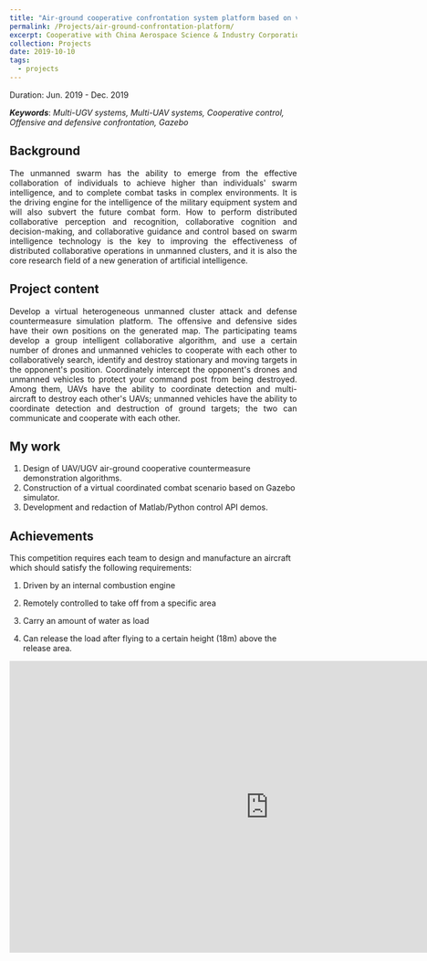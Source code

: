 ```yaml
---
title: "Air-ground cooperative confrontation system platform based on virtual simulation"
permalink: /Projects/air-ground-confrontation-platform/
excerpt: Cooperative with China Aerospace Science & Industry Corporation. <br/> <a href="https://jianhua-WANG-BUAA.github.io/Projects/air-ground-confrontation-platform/"><img src="https://jianhua-WANG-BUAA.github.io/images/air-ground-confrontation-platform.png" alt="air-ground-confrontation-platform.png" border="0" width="500" /></a>
collection: Projects
date: 2019-10-10
tags:
  - projects
---
```


Duration: Jun. 2019 - Dec. 2019

***Keywords***: *Multi-UGV systems, Multi-UAV systems, Cooperative control, Offensive and defensive confrontation, Gazebo*

## Background

<!-- 无人集群具备通过个体间的有效协作涌现出高于个体的群体智能，完成复杂环境下作战任务的能力，是军事装备体系智能化的驱动引擎，也将颠覆未来的作战形态。如何基于群体智能技术进行分布式协同感知及识别、协同认知与决策、协同制导与控制，是提高无人集群分布式协同作战效能的关键所在，也是新一代人工智能的核心研究领域。 -->

<p style="text-align:justify; text-justify:inter-ideograph;">
The unmanned swarm has the ability to emerge from the effective collaboration of individuals to achieve higher than individuals' swarm intelligence, and to complete combat tasks in complex environments. It is the driving engine for the intelligence of the military equipment system and will also subvert the future combat form. How to perform distributed collaborative perception and recognition, collaborative cognition and decision-making, and collaborative guidance and control based on swarm intelligence technology is the key to improving the effectiveness of distributed collaborative operations in unmanned clusters, and it is also the core research field of a new generation of artificial intelligence.
</p>

## Project content

<!-- 开发基于虚拟的异构无人集群攻防对抗仿真平台。攻防双方在生成的地图上拥有各自的阵地，参赛队开发群体智能协同算法，采用一定数量的无人机和无人车相互配合，协同搜索、识别和摧毁对方阵地内的静止和移动目标，同时协同拦截对方的无人机和无人车，保护己方的指挥所不被摧毁。其中，无人机具备协同探测和多机协同摧毁对方无人机的能力；无人车具协同探测和摧毁地面目标的能力；两者之间可以互相通信和协同。 -->

<p style="text-align:justify; text-justify:inter-ideograph;">
Develop a virtual heterogeneous unmanned cluster attack and defense countermeasure simulation platform. The offensive and defensive sides have their own positions on the generated map. The participating teams develop a group intelligent collaborative algorithm, and use a certain number of drones and unmanned vehicles to cooperate with each other to collaboratively search, identify and destroy stationary and moving targets in the opponent's position. Coordinately intercept the opponent's drones and unmanned vehicles to protect your command post from being destroyed. Among them, UAVs have the ability to coordinate detection and multi-aircraft to destroy each other's UAVs; unmanned vehicles have the ability to coordinate detection and destruction of ground targets; the two can communicate and cooperate with each other.
</p>

## My work

1. Design of UAV/UGV air-ground cooperative countermeasure demonstration algorithms.
2. Construction of a virtual coordinated combat scenario based on Gazebo simulator.
3. Development and redaction of Matlab/Python control API demos.

## Achievements

This competition requires each team to design and manufacture an aircraft which should satisfy the following requirements:

1. Driven by an internal combustion engine

2.  Remotely controlled to take off from a specific area

3.  Carry an amount of water as load

4. Can release the load after flying to a certain height (18m) above the release area. 


<iframe width="908" height="511" src="https://www.youtube.com/embed/1x9h_GIftvc" frameborder="0" allow="accelerometer; autoplay; encrypted-media; gyroscope; picture-in-picture" allowfullscreen></iframe>